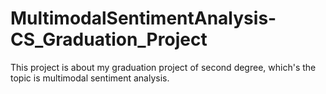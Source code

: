 # MultimodalSentimentAnalysis-CS_Graduation_Project
This project is about my graduation project of second degree, which's the topic is multimodal sentiment analysis.
